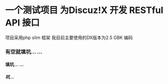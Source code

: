 # 一个测试项目 为Discuz!X 开发 RESTful API 接口

项目采用php slim 框架
我目前主要使用的DX版本为2.5 GBK 编码

### 有空就填坑... ...
#### 填坑... ...
##### 坑...
